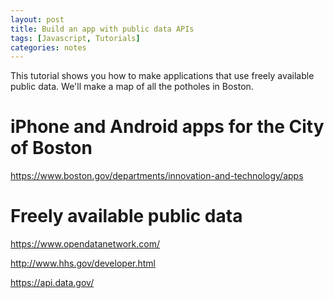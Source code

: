 ```yaml
---
layout: post
title: Build an app with public data APIs
tags: [Javascript, Tutorials]
categories: notes
---
```


This tutorial shows you how to make applications that use freely available
public data. We'll make a map of all the potholes in Boston.

<!-- more -->

# iPhone and Android apps for the City of Boston

<https://www.boston.gov/departments/innovation-and-technology/apps>

# Freely available public data

<https://www.opendatanetwork.com/>

<http://www.hhs.gov/developer.html>

<https://api.data.gov/>
